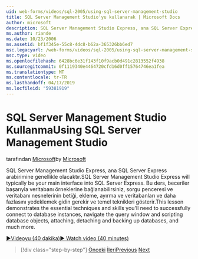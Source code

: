 ```yaml
---
uid: web-forms/videos/sql-2005/using-sql-server-management-studio
title: SQL Server Management Studio'yu kullanarak | Microsoft Docs
author: microsoft
description: SQL Server Management Studio Express, ana SQL Server Express arabirimine genellikle olacaktır. Bu ders, temel teknikleri ve kayak gerçekleştirerek...
ms.author: riande
ms.date: 10/23/2006
ms.assetid: bf1f345e-55c8-4dc8-b62a-365326bb6ed7
msc.legacyurl: /web-forms/videos/sql-2005/using-sql-server-management-studio
msc.type: video
ms.openlocfilehash: 6428bc6e31f143f10f9acb0d491c2813552f4938
ms.sourcegitcommit: 0f1119340e4464720cfd16d0ff15764746ea1fea
ms.translationtype: MT
ms.contentlocale: tr-TR
ms.lasthandoff: 04/17/2019
ms.locfileid: "59381919"
---
```

# <a name="using-sql-server-management-studio"></a><span data-ttu-id="d1f00-104">SQL Server Management Studio Kullanma</span><span class="sxs-lookup"><span data-stu-id="d1f00-104">Using SQL Server Management Studio</span></span>

<span data-ttu-id="d1f00-105">tarafından [Microsoft](https://github.com/microsoft)</span><span class="sxs-lookup"><span data-stu-id="d1f00-105">by [Microsoft](https://github.com/microsoft)</span></span>

<span data-ttu-id="d1f00-106">SQL Server Management Studio Express, ana SQL Server Express arabirimine genellikle olacaktır.</span><span class="sxs-lookup"><span data-stu-id="d1f00-106">SQL Server Management Studio Express will typically be your main interface into SQL Server Express.</span></span> <span data-ttu-id="d1f00-107">Bu ders, beceriler başarıyla veritabanı örneklerine bağlanabilirsiniz, sorgu penceresi ve veritabanı nesnelerinin betiği, ekleme, ayırma ve veritabanları ve daha fazlasını yedeklemek gidin gerekir ve temel teknikleri gösterir.</span><span class="sxs-lookup"><span data-stu-id="d1f00-107">This lesson demonstrates the essential techniques and skills you'll need to successfully connect to database instances, navigate the query window and scripting database objects, attaching, detaching and backing up databases, and much more.</span></span>

[<span data-ttu-id="d1f00-108">&#9654;Videoyu (40 dakika)</span><span class="sxs-lookup"><span data-stu-id="d1f00-108">&#9654; Watch video (40 minutes)</span></span>](https://channel9.msdn.com/Blogs/ASP-NET-Site-Videos/using-sql-server-management-studio)

> [!div class="step-by-step"]
> <span data-ttu-id="d1f00-109">[Önceki](connecting-your-web-application-to-sql-server-2005-express-edition.md)
> [İleri](getting-started-with-reporting-services.md)</span><span class="sxs-lookup"><span data-stu-id="d1f00-109">[Previous](connecting-your-web-application-to-sql-server-2005-express-edition.md)
[Next](getting-started-with-reporting-services.md)</span></span>
